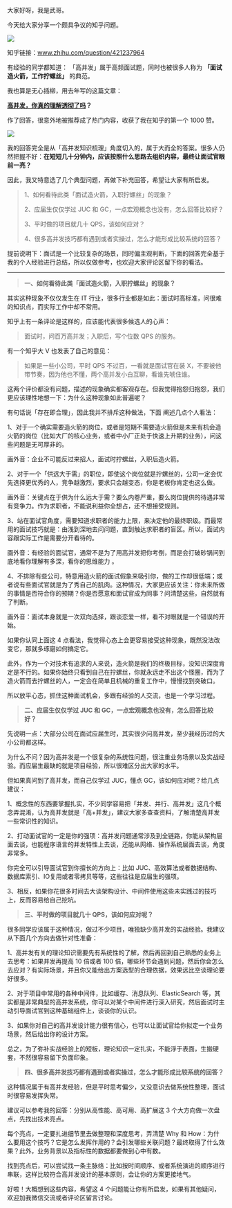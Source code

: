 大家好呀，我是武哥。  

今天给大家分享一个颇具争议的知乎问题。

![](https://oscimg.oschina.net/oscnet/bda84da0-a044-4b23-bca9-990583f0f90f.png)

知乎链接：www.zhihu.com/question/421237964

有经验的同学都知道： 「高并发」属于高频面试题，同时也被很多人称为 **「面试造火箭，工作拧螺丝」** 的典范。

我也算是无心插柳，用去年写的这篇文章：

**[高并发，](http://mp.weixin.qq.com/s?__biz=MzU2MTM4NDAwMw==&mid=2247484105&idx=1&sn=de4c763482aa65383dab59b221800cb5&chksm=fc78dde5cb0f54f39e1f278249d236ff2400330be573405435dba458404a5f771715319d694c&scene=21#wechat_redirect)[你真的理解透彻了吗](http://mp.weixin.qq.com/s?__biz=MzU2MTM4NDAwMw==&mid=2247484105&idx=1&sn=de4c763482aa65383dab59b221800cb5&chksm=fc78dde5cb0f54f39e1f278249d236ff2400330be573405435dba458404a5f771715319d694c&scene=21#wechat_redirect)？[](http://mp.weixin.qq.com/s?__biz=MzU2MTM4NDAwMw==&mid=2247484105&idx=1&sn=de4c763482aa65383dab59b221800cb5&chksm=fc78dde5cb0f54f39e1f278249d236ff2400330be573405435dba458404a5f771715319d694c&scene=21#wechat_redirect)**

作了回答，很意外地被推荐成了热门内容，收获了我在知乎的第一个 1000 赞。

![](https://oscimg.oschina.net/oscnet/619dfef8-9021-437a-950f-c67a76465b20.png)

我的回答完全是从「高并发知识梳理」角度切入的，属于大而全的答案。很多人仍然把握不好：**在短短几十分钟内，应该按照什么思路去组织内容，最终让面试官眼前一亮？**

因此，我又特意选了几个典型问题，再做下补充回答，希望让大家有所启发。  

> 1、如何看待此类「面试造火箭，入职拧螺丝」的现象？
> 
> 2、应届生仅仅学过 JUC 和 GC，一点宏观概念也没有，怎么回答比较好？
> 
> 3、平时做的项目就几十 QPS，该如何应对？
> 
> 4、很多高并发技巧都有遇到或者实操过，怎么才能形成比较系统的回答？

提前说明下：面试是一个比较复杂的场景，同时偏主观判断，下面的回答完全基于我的个人经验进行总结，所以仅做参考，也欢迎大家评论区留下你的看法。

---

> **一、如何看待此类「面试造火箭，入职拧螺丝」的现象？**

其实这种现象不仅仅发生在 IT 行业，很多行业都是如此：面试时高标准，问很难的知识点，而实际工作中却不常用。

知乎上有一条评论是这样的，应该能代表很多候选人的心声：

> 面试时，问百万高并发；入职后，写个位数 QPS 的服务。

有一个知乎大 V 也发表了自己的意见：

> 如果是一些小公司，平时 QPS 不过百，一看就是面试官在装 X，不要被他带节奏，因为他也不懂，两个高并发小白互聊，看谁先唬住谁。

这两个评价都没有问题，描述的现象确实都客观存在。但我觉得抱怨归抱怨，我们更应该理性地想一下：为什么这种现象如此普遍呢？

有句话说「存在即合理」，因此我并不排斥这种做法，下面 阐述几点个人看法：

1、对于一个确实需要造火箭的岗位，或者是短期不需要造火箭但是未来有机会造火箭的岗位（比如大厂的核心业务，或者中小厂正处于快速上升期的业务），问这些问题是无可厚非的。

画外音：企业不可能反过来招人，面试时拧螺丝，入职后造火箭。

2、对于一个「供远大于需」的职位，即使这个岗位就是拧螺丝的，公司一定会优先选择更优秀的人，竞争越激烈，要求只会越变态，你是老板你肯定也这么做。

画外音：关键点在于供为什么远大于需？要么内卷严重，要么岗位提供的待遇非常有竞争力。作为求职者，不能说利益你全想占，还不想接受规则。

3、站在面试官角度，需要知道求职者的能力上限，来决定他的最终职级。而最常用的面试技巧就是：由浅到深地去问问题，直到触达求职者的盲区。所以，面试内容跟实际工作是需要分开看待的。

画外音：有经验的面试官，通常不是为了用高并发把你考倒，而是会打破砂锅问到底地看你理解有多深，看你的思维能力 。

4、不排除有些公司，特意用造火箭的面试假象来吸引你，做的工作却很低端；或者说有些面试官就是为了秀自己的肌肉。这种情况，大家更应该关注：你未来所做的事情是否符合你的预期？你是否愿意和面试官成为同事？问清楚这些，自然就有了判断。

画外音：面试本身就是一次双向选择，跟谈恋爱一样，看不对眼就是一个错误的开始。

如果你认同上面这 4 点看法，我觉得心态上会更容易接受这种现象，既然没法改变它，那就多琢磨如何搞定它。

此外，作为一个对技术有追求的人来说，造火箭是我们的终极目标，没知识深度肯定是不行的。如果你始终只看到自己在拧螺丝，你就永远走不出这个怪圈，而为了造火箭而去拧螺丝的人，一定会在简单且机械的重复工作中，慢慢找到突破口。

所以放平心态，抓住这种面试机会，多跟有经验的人交流，也是一个学习过程。

> **二、**应届生仅仅学过 JUC 和 GC，一点宏观概念也没有，怎么回答比较好？****

先说明一点：大部分公司在面试应届生时，其实很少问高并发，至少我经历过的大小公司都这样。

为什么不问？因为高并发是一个很复杂的系统性问题，很注重业务场景以及实战经验。而应届生最缺的就是项目经验，所以很难区分出大家的水平。

但如果真问到了高并发，而自己仅学过 JUC，懂点 GC，该如何应对呢？给几点建议：

1、概念性的东西要掌握扎实，不少同学容易把「并发、并行、高并发」这几个概念弄混淆，认为高并发就是「高+并发」，建议大家多查查资料，了解清楚高并发一些常识性的知识。

2、打动面试官的一定是你的强项：高并发问题通常涉及到全链路，你能从架构层面去谈，也能程序语言的并发特性上去谈，还能从网络、操作系统层面去谈，角度非常多。

你完全可以引导面试官到你擅长的方向上：比如 JUC、高效算法或者数据结构、数据库索引、IO复用或者零拷贝等等，这些往往是应届生的强项。

3、相反，如果你花很多时间去大谈架构设计、中间件使用这些未实践过的技巧上，反而容易给自己挖坑。

> **三、**平时做的项目就几十 QPS，该如何应对呢？****

很多同学应该属于这种情况，做过不少项目，唯独缺少高并发的实战经验。我建议从下面几个方向去做针对性准备：

1、高并发有关的理论知识需要先有系统性的了解，然后再回到自己熟悉的业务上去思考：如果并发再提高 10 倍或者 100 倍，哪些环节会遇到问题，然后你会怎么去应对？有实际场景，并且你又能给出方案选型的合理依据，效果远比空谈理论要好很多。

2、对于项目中常用的各种中间件，比如缓存、消息队列、ElasticSearch 等，其实都是非常典型的高并发系统，你可以对某个中间件进行深入研究，然后面试时主动引导面试官到这种基础组件上，谈谈你的认识。

3、如果你对自己的高并发设计能力很有信心，也可以让面试官给你拟定一个业务场景，然后给出你的设计方案。

总之，为了弥补实战经验上的短板，理论知识一定扎实，不能浮于表面，生搬硬套，不然很容易留下负面印象。

> **四、很多高并发技巧都有遇到或者实操过，怎么才能形成比较系统的回答？**

这种情况属于有高并发经验，但是平时思考偏少，又没意识去做系统性整理，面试时很容易发挥失常。

建议可以参考我的回答：分别从高性能、高可用、高扩展这 3 个大方向做一次盘点，先找出技术亮点。  

每个亮点，一定要扎进细节里去做整理和深度思考，弄清楚 Why 和 How：为什么要用这个技巧？它是怎么发挥作用的？会引发哪些关联问题？最终取得了什么效果？此外，业务背景以及指标性的数据都要做到心中有数。  

找到亮点后，可以尝试找一条主脉络：比如按时间顺序、或者系统演进的顺序进行串联，这样比较符合高并发设计的基本原则，会让你的方案更接地气。

好啦！大概想到这些内容，希望这 4 个问题能让你有所启发，如果有其他疑问，欢迎加我微信交流或者评论区留言讨论。
